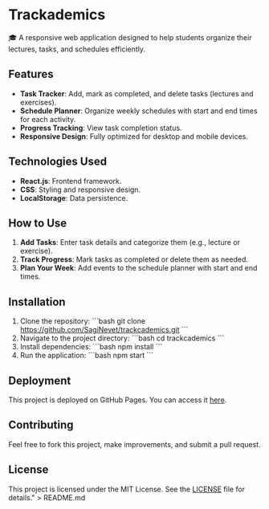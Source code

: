 # Trackademics

🎓 A responsive web application designed to help students organize their lectures, tasks, and schedules efficiently.

## Features

- **Task Tracker**: Add, mark as completed, and delete tasks (lectures and exercises).
- **Schedule Planner**: Organize weekly schedules with start and end times for each activity.
- **Progress Tracking**: View task completion status.
- **Responsive Design**: Fully optimized for desktop and mobile devices.

## Technologies Used

- **React.js**: Frontend framework.
- **CSS**: Styling and responsive design.
- **LocalStorage**: Data persistence.

## How to Use

1. **Add Tasks**: Enter task details and categorize them (e.g., lecture or exercise).
2. **Track Progress**: Mark tasks as completed or delete them as needed.
3. **Plan Your Week**: Add events to the schedule planner with start and end times.

## Installation

1. Clone the repository:
   \`\`\`bash
   git clone https://github.com/SagiNevet/trackcademics.git
   \`\`\`
2. Navigate to the project directory:
   \`\`\`bash
   cd trackcademics
   \`\`\`
3. Install dependencies:
   \`\`\`bash
   npm install
   \`\`\`
4. Run the application:
   \`\`\`bash
   npm start
   \`\`\`

## Deployment

This project is deployed on GitHub Pages. You can access it [here](https://SagiNevet.github.io/trackcademics).

## Contributing

Feel free to fork this project, make improvements, and submit a pull request.

## License

This project is licensed under the MIT License. See the [LICENSE](./LICENSE) file for details." > README.md
